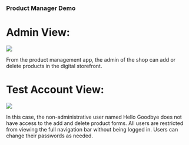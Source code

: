 ### Product Manager Demo

# Admin View:

![](product_management.gif)

From the product management app, the admin of the shop can add or delete products in the digital storefront.

# Test Account View:

![](test_account_product_management.gif)

In this case, the non-administrative user named Hello Goodbye does not have access to the add and delete product forms. All users are restricted from viewing the full navigation bar without being logged in. Users can change their passwords as needed.
